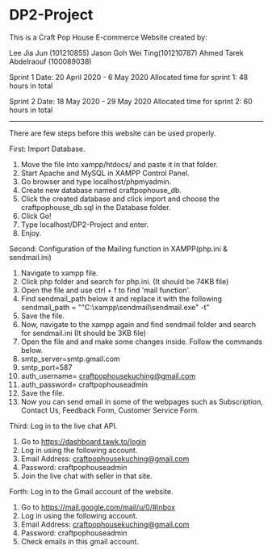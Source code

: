 # DP2-Project
This is a Craft Pop House E-commerce Website created by:

Lee Jia Jun (101210855)
Jason Goh Wei Ting(101210787)
Ahmed Tarek Abdelraouf (100089038)

Sprint 1 Date: 20 April 2020 - 6 May 2020
Allocated time for sprint 1: 48 hours in total

Sprint 2 Date: 18 May 2020 - 29 May 2020
Allocated time for sprint 2: 60 hours in total

************************************************************
There are few steps before this website can be used properly.

First: Import Database.
1. Move the file into xampp/htdocs/ and paste it in that folder.
2. Start Apache and MySQL in XAMPP Control Panel.
3. Go browser and type localhost/phpmyadmin.
4. Create new database named craftpophouse_db.
5. Click the created database and click import and choose the craftpophouse_db.sql in the Database folder.
6. Click Go!
7. Type localhost/DP2-Project and enter.
8. Enjoy.

Second: Configuration of the Mailing function in XAMPP(php.ini & sendmail.ini)
1. Navigate to xampp file.
2. Click php folder and search for php.ini. (It should be 74KB file)
3. Open the file and use ctrl + f to find 'mail function'.
4. Find sendmail_path below it and replace it with the following sendmail_path = "\"C:\xampp\sendmail\sendmail.exe\" -t"
5. Save the file.
6. Now, navigate to the xampp again and find sendmail folder and search for sendmail.ini  (It should be 3KB file)
7. Open the file and and make some changes inside. Follow the commands below.
8. smtp_server=smtp.gmail.com
9. smtp_port=587
10. auth_username= craftpophousekuching@gmail.com
11. auth_password= craftpophouseadmin
12. Save the file.
13. Now you can send email in some of the webpages such as Subscription, Contact Us, Feedback Form, Customer Service Form.

Third: Log in to the live chat API.
1. Go to https://dashboard.tawk.to/login
2. Log in using the following account.
3. Email Address: craftpophousekuching@gmail.com
4. Password: craftpophouseadmin
5. Join the live chat with seller in that site.

Forth: Log in to the Gmail account of the website.
1. Go to https://mail.google.com/mail/u/0/#inbox
2. Log in using the following account.
3. Email Address: craftpophousekuching@gmail.com
4. Password: craftpophouseadmin
5. Check emails in this gmail account.






